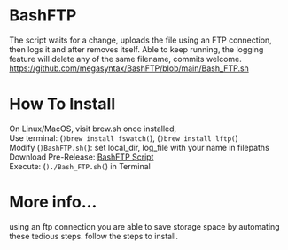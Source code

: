 # BashFTP
The script waits for a change, uploads the file using an FTP connection, then logs it and after removes itself. Able to keep running, the logging feature will delete any of the same filename, commits welcome.   
https://github.com/megasyntax/BashFTP/blob/main/Bash_FTP.sh  

  
# How To Install  
On Linux/MacOS, visit brew.sh once installed,    
Use terminal: (```)brew install fswatch(```), (```)brew install lftp(```)  
Modify (```)BashFTP.sh(```): set local_dir, log_file with your name in filepaths  
Download Pre-Release: [BashFTP Script](https://github.com/megasyntax/BashFTP/blob/main/Bash_FTP.sh)  
Execute: (```)./Bash_FTP.sh(```) in Terminal  

# More info...
using an ftp connection you are able to save storage space by automating these tedious steps. 
follow the steps to install.


